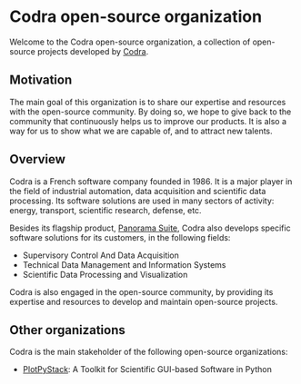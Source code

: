 # Codra open-source organization

Welcome to the Codra open-source organization, a collection of open-source
projects developed by [Codra](https://codra.net/).

## Motivation

The main goal of this organization is to share our expertise and resources
with the open-source community. By doing so, we hope to give back to the
community that continuously helps us to improve our products. It is also
a way for us to show what we are capable of, and to attract new talents.

## Overview

Codra is a French software company founded in 1986. It is a major player
in the field of industrial automation, data acquisition and scientific data
processing. Its software solutions are used in many sectors of activity:
energy, transport, scientific research, defense, etc.

Besides its flagship product, [Panorama Suite](https://codra.net/en/software-offering/scada-platform/panorama-suite-software/),
Codra also develops specific software solutions for its customers, in
the following fields:

- Supervisory Control And Data Acquisition
- Technical Data Management and Information Systems
- Scientific Data Processing and Visualization

Codra is also engaged in the open-source community, by providing its expertise
and resources to develop and maintain open-source projects.

## Other organizations

Codra is the main stakeholder of the following open-source organizations:

- [PlotPyStack](https://github.com/PlotPyStack): A Toolkit for Scientific GUI-based Software in Python
